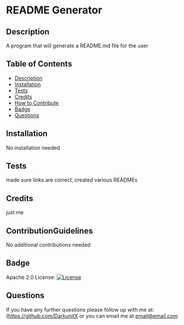 # README Generator

   ## Description
   A program that will generate a README.md file for the user
   
   ## Table of Contents
   - [Description](#description)
   - [Installation](#installation)
   - [Tests](#tests)
   - [Credits](#credits)
   - [How to Contribute](#ContributionGuidelines)
   - [Badge](#badge)
   - [Questions](#questions)

   ## Installation
   No installation needed

   ## Tests
   made sure links are correct, created various READMEs

   ## Credits
   just me

   ## ContributionGuidelines
   No additional contributions needed

   ## Badge
   Apache 2.0 License:   [![License](https://img.shields.io/badge/License-Apache_2.0-blue.svg)](https://opensource.org/licenses/Apache-2.0)

   ## Questions
   If you have any further questions please follow up with me at: (https://github.com/DarkunitX or you can email me at email@email.com